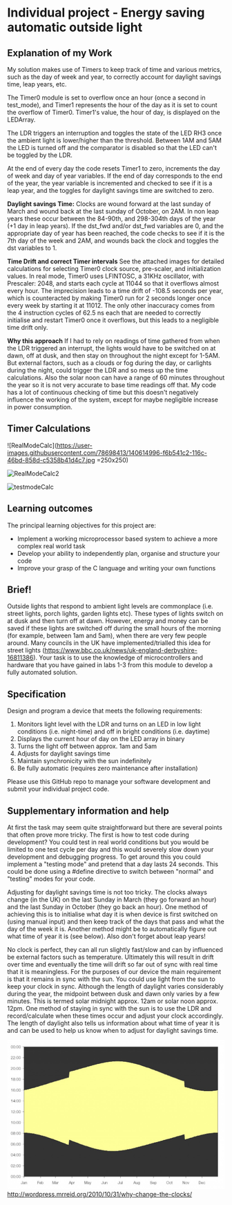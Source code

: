 # Individual project - Energy saving automatic outside light

## Explanation of my Work
My solution makes use of Timers to keep track of time and various metrics, such as the day of week and year, to correctly account for daylight savings time, leap years, etc.

The Timer0 module is set to overflow once an hour (once a second in test_mode), and Timer1 represents the hour of the day as it is set to count the overflow of Timer0.
Timer1's value, the hour of day, is displayed on the LEDArray. 

The LDR triggers an interruption and toggles the state of the LED RH3 once the ambient light is lower/higher than the threshold. 
Between 1AM and 5AM the LED is turned off and the comparator is disabled so that the LED can't be toggled by the LDR.

At the end of every day the code resets Timer1 to zero, increments the day of week and day of year variables. 
If the end of day corresponds to the end of the year, the year variable is incremented and checked to see if it is a leap year, and the toggles for daylight savings time are switched to zero.

**Daylight savings Time:**
Clocks are wound forward at the last sunday of March and wound back at the last sunday of October, on 2AM. In non leap years these occur between the 84-90th, and 298-304th days of the year (+1 day in leap years). If the dst_fwd and/or dst_fwd variables are 0, and the appropriate day of year has been reached, the code checks to see if it is the 7th day of the week and 2AM, and wounds back the clock and toggles the dst variables to 1. 

**Time Drift and correct Timer intervals**
See the attached images for detailed calculations for selecting Timer0 clock source, pre-scaler, and initialization values.
In real mode, Timer0 uses LFINTOSC, a 31KHz oscillator, with Prescaler: 2048, and starts each cycle at 11044 so that it overflows almost every hour.
The imprecision leads to a time drift of -108.5 seconds per year, which is counteracted by making Timer0 run for 2 seconds longer once every week by starting it at 11012.
The only other inaccuracy comes from the 4 instruction cycles of 62.5 ns each that are needed to correctly initialise and restart Timer0 once it overflows, but this leads to a 
negligible time drift only.

**Why this approach**
If I had to rely on readings of time gathered from when the LDR triggered an interrupt, the lights would have to be switched on at dawn, off at dusk, and then stay on throughout the night except for 1-5AM. But external factors, such as a clouds or fog during the day, or carlights during the night, could trigger the LDR and so mess up the time calculations. Also the solar noon can have a range of 60 minutes throughout the year so it is not very accurate to base time readings off that.
My code has a lot of continuous checking of time but this doesn't negatively influence the working of the system, except for maybe negligible increase in power consumption.

## Timer Calculations 
![RealModeCalc](https://user-images.githubusercontent.com/78698413/140614996-f6b541c2-116c-46bd-858d-c5358b41d4c7.jpg =250x250)

![RealModeCalc2](https://user-images.githubusercontent.com/78698413/140614999-6157572d-41d8-4dcb-807b-cc9c8f24aa2d.jpg)

![testmodeCalc](https://user-images.githubusercontent.com/78698413/140615000-53303abf-f2a2-41cd-a73c-fac0508a3a6b.jpg)

## Learning outcomes

The principal learning objectives for this project are:

- Implement a working microprocessor based system to achieve a more complex real world task
- Develop your ability to independently plan, organise and structure your code 
- Improve your grasp of the C language and writing your own functions

## Brief!
Outside lights that respond to ambient light levels are commonplace (i.e. street lights, porch lights, garden lights etc). These types of lights switch on at dusk and then turn off at dawn. However, energy and money can be saved if these lights are switched off during the small hours of the morning (for example, between 1am and 5am), when there are very few people around. Many councils in the UK have implemented/trialled this idea for street lights (https://www.bbc.co.uk/news/uk-england-derbyshire-16811386). Your task is to use the knowledge of microcontrollers and hardware that you have gained in labs 1-3 from this module to develop a fully automated solution.

## Specification
Design and program a device that meets the following requirements:

1. Monitors light level with the LDR and turns on an LED in low light conditions (i.e. night-time) and off in bright conditions (i.e. daytime)
1. Displays the current hour of day on the LED array in binary
1. Turns the light off between approx. 1am and 5am
1. Adjusts for daylight savings time
1. Maintain synchronicity with the sun indefinitely
1. Be fully automatic (requires zero maintenance after installation)

Please use this GitHub repo to manage your software development and submit your individual project code.

## Supplementary information and help
At first the task may seem quite straightforward but there are several points that often prove more tricky. The first is how to test code during development? You could test in real world conditions but you would be limited to one test cycle per day and this would severely slow down your development and debugging progress. To get around this you could implement a "testing mode" and pretend that a day lasts 24 seconds. This could be done using a #define directive to switch between "normal" and "testing" modes for your code.

Adjusting for daylight savings time is not too tricky. The clocks always change (in the UK) on the last Sunday in March (they go forward an hour) and the last Sunday in October (they go back an hour). One method of achieving this is to initialise what day it is when device is first switched on (using manual input) and then keep track of the days that pass and what the day of the week it is. Another method might be to automatically figure out what time of year it is (see below). Also don't forget about leap years! 

No clock is perfect, they can all run slightly fast/slow and can by influenced be external factors such as temperature. Ultimately this will result in drift over time and eventually the time will drift so far out of sync with real time that it is meaningless. For the purposes of our device the main requirement is that it remains in sync with the sun. You could use light from the sun to keep your clock in sync. Although the length of daylight varies considerably during the year, the midpoint between dusk and dawn only varies by a few minutes. This is termed solar midnight approx. 12am or solar noon approx. 12pm. One method of staying in sync with the sun is to use the LDR and record/calculate when these times occur and adjust your clock accordingly. The length of daylight also tells us information about what time of year it is and can be used to help us know when to adjust for daylight savings time.

![Day length](gifs/day-length-london.jpg)
http://wordpress.mrreid.org/2010/10/31/why-change-the-clocks/



